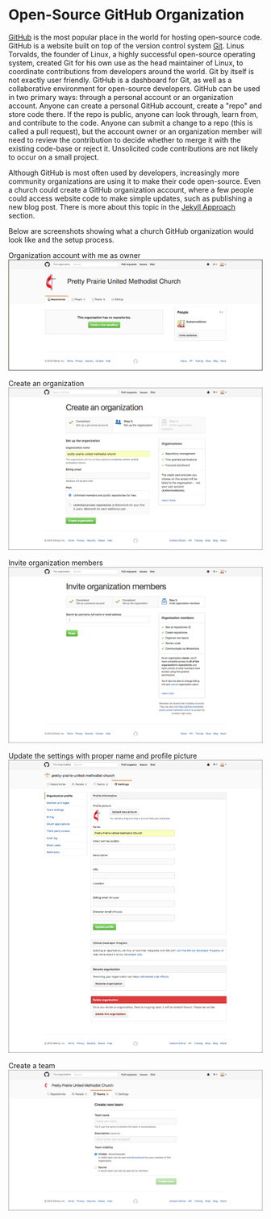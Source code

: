 # Open-Source GitHub Organization

[GitHub](https://github.com) is the most popular place in the world for hosting open-source code. GitHub is a website built on top of the version control system [Git](https://en.wikipedia.org/wiki/Git_(software)). Linus Torvalds, the founder of Linux, a highly successful open-source operating system, created Git for his own use as the head maintainer of Linux, to coordinate contributions from developers around the world. Git by itself is not exactly user friendly. GitHub is a dashboard for Git, as well as a collaborative environment for open-source developers. GitHub can be used in two primary ways: through a personal account or an organization account. Anyone can create a personal GitHub account, create a "repo" and store code there. If the repo is public, anyone can look through, learn from, and contribute to the code. Anyone can submit a change to a repo (this is called a pull request), but the account owner or an organization member will need to review the contribution to decide whether to merge it with the existing code-base or reject it. Unsolicited code contributions are not likely to occur on a small project. 

Although GitHub is most often used by developers, increasingly more community organizations are using it to make their code open-source. Even a church could create a GitHub organization account, where a few people could access website code to make simple updates, such as publishing a new blog post. There is more about this topic in the [Jekyll Approach](coding-approaches/jekyll-approach.md) section. 

Below are screenshots showing what a church GitHub organization would look like and the setup process. 

Organization account with me as owner
![](images/pretty-prairie-united-methodist-church-organization-account.jpg)

Create an organization
![](images/pretty-prairie-united-methodist-church-create-an-organization.jpg)

Invite organization members
![](images/pretty-prairie-united-methodist-church-invite-organization-members.jpg)

Update the settings with proper name and profile picture
![](images/pretty-prairie-united-methodist-church-settings.jpg)

Create a team
![](images/pretty-prairie-united-methodist-church-create-a-new-team.jpg)
